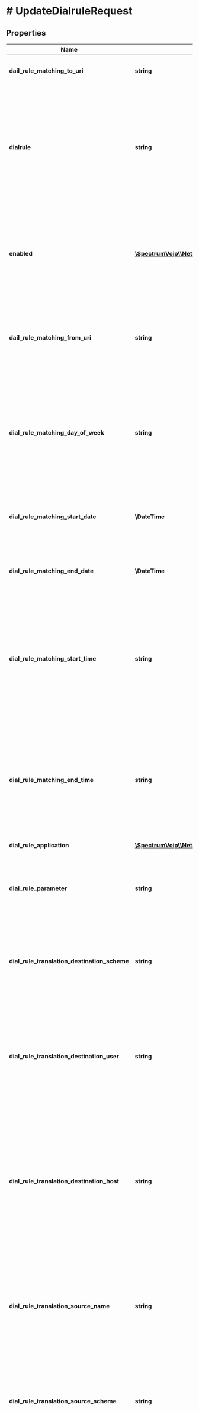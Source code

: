 # # UpdateDialruleRequest

## Properties

Name | Type | Description | Notes
------------ | ------------- | ------------- | -------------
**dail_rule_matching_to_uri** | **string** | This is the main digit string match for the dial translation. |
**dialrule** | **string** | This is the dialrule id that will be given with each read action that will be needed to read back individual value, update specific rules or delete rules. If wanting to programatically generate the dial rule id is a base64 encoding of the concatination with \&quot;||\&quot; of the following fields in order, dail-rule-matching-to-uri, dail-rule-matching-from-uri, dail-rule-matching-day-of-week, dail-rule-matching-start-date, dail-rule-matching-end-date, dail-rule-matching-start-time, dail-rule-matching-end-time |
**enabled** | [**\SpectrumVoip\\\\NetSapiens\Model\YesNoStringYesDefault**](YesNoStringYesDefault.md) | When enabled this rule is available to be user though it may not be active as the timeframe might not match the current time or there could be other hihger priority timeframes. | [optional]
**dail_rule_matching_from_uri** | **string** | This is a source match that would allow for a specific dial rule match based on the caller as well as the forward destination of dail-rule-matching-to-uri. | [optional] [default to '*']
**dial_rule_matching_day_of_week** | **string** | This is a field that will control the DOW (day of week) match for this rule. Default is * or to match all the time, but valid format will allow any single day of the week 0-6 (sunday-saturday) or a range in square brackets like [0-6] | [optional] [default to '*']
**dial_rule_matching_start_date** | **\DateTime** | This is the start of a the valid date range for this rule.  Keep to * if you do not want to use date range for this rule. | [optional]
**dial_rule_matching_end_date** | **\DateTime** | This is the end of a the valid date range for this rule.  Keep to * if you do not want to use date range for this rule. | [optional]
**dial_rule_matching_start_time** | **string** | This is the start of a the valid time range for this rule.  Keep to * if you do not want to use time range for this rule. The format is a valid HH:MM format from 00:00 to 23:59. The timezone would be the user&#39;s timezone if passing through a user already. | [optional] [default to '*']
**dial_rule_matching_end_time** | **string** | This is the end of a the valid time range for this rule.  Keep to * if you do not want to use time range for this rule. The format is a valid HH:MM format from 00:00 to 23:59. The timezone would be the user&#39;s timezone if passing through a user already. | [optional] [default to '*']
**dial_rule_application** | [**\SpectrumVoip\\\\NetSapiens\Model\DialruleApplication**](DialruleApplication.md) |  | [optional]
**dial_rule_parameter** | **string** | This is the application parameter field that can be used for additional settings based on the dial-rule-application. Default is empty string. | [optional]
**dial_rule_translation_destination_scheme** | **string** | This setting controls the \&quot;sip schema\&quot; on the destination, in most all case setting to \&quot;[*]\&quot; is correct. | [optional] [default to '[*]']
**dial_rule_translation_destination_user** | **string** | This is the forward destination the call will be sent to in partnership with the application (dial-rule-application) and host (dial-rule-translation-destination-host). This might be a user, queue or offnet number depending on the application. |
**dial_rule_translation_destination_host** | **string** | This is the forward destination host the call will be sent to in partnership with the application (dial-rule-application) and user (dial-rule-translation-destination-user). This might be the domain name or a connection name if trying to route offnet. | [optional] [default to '[*]']
**dial_rule_translation_source_name** | **string** | This field will allow customization of the source \&quot;name\&quot; often used for teh caller id name or the the descriptive quoted value outside of the sip uri. Defaults to [*] but you can add a prefix for example with something like this, sales_[*] | [optional] [default to '[*]']
**dial_rule_translation_source_scheme** | **string** | This setting controls the \&quot;sip schema\&quot; on the destination, in most all case setting to \&quot;[*]\&quot; is correct. | [optional] [default to '[*]']
**dial_rule_translation_source_user** | **string** | This field will allow customization of the source \&quot;user\&quot; which is often the caller id number or the value before the @ in then SIP uri. Defaults to [*] but you can modify and include [*] as the previous value. An example would be using a token like &lt;OwnCidNmbr&gt; to replace with a user&#39;s caller id number. | [optional] [default to '[*]']
**dial_rule_translation_source_host** | **string** | This field will allow customization of the source \&quot;host\&quot; which is  the value after the @ in then SIP uri. Defaults to [*] but you can modify and include [*] as the previous value. An example would be using a token like &lt;OwnDomain&gt; to replace with a user&#39;s domain | [optional] [default to '[*]']
**dial_rule_description** | **string** | This is a description of the number/rule that can be used for defintion or tracking purposes. | [optional]

[[Back to Model list]](../../README.md#models) [[Back to API list]](../../README.md#endpoints) [[Back to README]](../../README.md)
